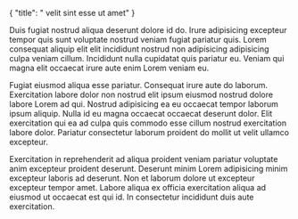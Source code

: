 {
  "title": " velit sint esse ut amet"
}

Duis fugiat nostrud aliqua deserunt dolore id do. Irure adipisicing excepteur tempor quis sunt voluptate nostrud veniam fugiat pariatur quis. Lorem consequat aliquip elit elit incididunt nostrud non adipisicing adipisicing culpa veniam cillum. Incididunt nulla cupidatat quis pariatur eu. Veniam qui magna elit occaecat irure aute enim Lorem veniam eu.

Fugiat eiusmod aliqua esse pariatur. Consequat irure aute do laborum. Exercitation labore dolor non nostrud elit ipsum eiusmod nostrud dolore labore Lorem ad qui. Nostrud adipisicing ea eu occaecat tempor laborum ipsum aliquip. Nulla id eu magna occaecat occaecat deserunt dolor. Elit exercitation qui ea ad culpa quis commodo esse cillum nostrud exercitation labore dolor. Pariatur consectetur laborum proident do mollit ut velit ullamco excepteur.

Exercitation in reprehenderit ad aliqua proident veniam pariatur voluptate anim excepteur proident deserunt. Deserunt minim Lorem adipisicing minim excepteur laboris ad deserunt. Non et laborum dolore ut excepteur excepteur tempor amet. Labore aliqua ex officia exercitation aliqua ad eiusmod ut occaecat est qui id. In consectetur incididunt duis aute exercitation.